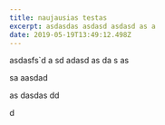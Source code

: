 ```yaml
---
title: naujausias testas
excerpt: asdasdas asdasd asdasd as a
date: 2019-05-19T13:49:12.498Z
---
```

asdasfs`d
a
sd
 adasd
as
da
s as


sa aasdad 


as dasdas
dd 

d
